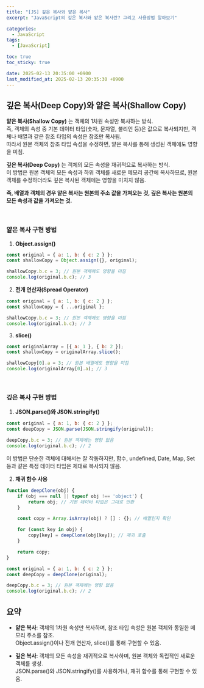 ```yaml
---
title: "[JS] 깊은 복사와 얕은 복사"
excerpt: "JavaScript의 깊은 복사와 얕은 복사란? 그리고 사용방법 알아보기"

categories:
  - JavaScript
tags:
  - [JavaScript]

toc: true
toc_sticky: true

date: 2025-02-13 20:35:00 +0900
last_modified_at: 2025-02-13 20:35:30 +0900
---
```


## 깊은 복사(Deep Copy)와 얕은 복사(Shallow Copy)

**얕은 복사(Shallow Copy)** 는 객체의 1차원 속성만 복사하는 방식.  
즉, 객체의 속성 중 기본 데이터 타입(숫자, 문자열, 불리언 등)은 값으로 복사되지만, 객체나 배열과 같은 참조 타입의 속성은 참조만 복사됨.  
따라서 원본 객체의 참조 타입 속성을 수정하면, 얕은 복사를 통해 생성된 객체에도 영향을 미침.

**깊은 복사(Deep Copy)** 는 객체의 모든 속성을 재귀적으로 복사하는 방식.  
이 방법은 원본 객체의 모든 속성과 하위 객체를 새로운 메모리 공간에 복사하므로, 원본 객체를 수정하더라도 깊은 복사된 객체에는 영향을 미치지 않음.

**즉, 배열과 객체의 경우 얕은 복사는 원본의 주소 값을 가져오는 것, 깊은 복사는 원본의 모든 속성과 값을 가져오는 것.**

<br>

### 얕은 복사 구현 방법

1. **Object.assign()**

```js
const original = { a: 1, b: { c: 2 } };
const shallowCopy = Object.assign({}, original);

shallowCopy.b.c = 3; // 원본 객체에도 영향을 미침
console.log(original.b.c); // 3
```

2. **전개 연산자(Spread Operator)**

```js
const original = { a: 1, b: { c: 2 } };
const shallowCopy = { ...original };

shallowCopy.b.c = 3; // 원본 객체에도 영향을 미침
console.log(original.b.c); // 3
```

3. **slice()**

```js
const originalArray = [{ a: 1 }, { b: 2 }];
const shallowCopy = originalArray.slice();

shallowCopy[0].a = 3; // 원본 배열에도 영향을 미침
console.log(originalArray[0].a); // 3
```

<br>

### 깊은 복사 구현 방법

1. **JSON.parse()와 JSON.stringify()**

```js
const original = { a: 1, b: { c: 2 } };
const deepCopy = JSON.parse(JSON.stringify(original));

deepCopy.b.c = 3; // 원본 객체에는 영향 없음
console.log(original.b.c); // 2
```

이 방법은 단순한 객체에 대해서는 잘 작동하지만, 함수, undefined, Date, Map, Set 등과 같은 특정 데이터 타입은 제대로 복사되지 않음.

2. **재귀 함수 사용**

```js
function deepClone(obj) {
    if (obj === null || typeof obj !== 'object') {
        return obj; // 기본 데이터 타입은 그대로 반환
    }

    const copy = Array.isArray(obj) ? [] : {}; // 배열인지 확인

    for (const key in obj) {
        copy[key] = deepClone(obj[key]); // 재귀 호출
    }

    return copy;
}

const original = { a: 1, b: { c: 2 } };
const deepCopy = deepClone(original);

deepCopy.b.c = 3; // 원본 객체에는 영향 없음
console.log(original.b.c); // 2
```

## 요약

- **얕은 복사**: 객체의 1차원 속성만 복사하며, 참조 타입 속성은 원본 객체와 동일한 메모리 주소를 참조.  
Object.assign()이나 전개 연산자, slice()를 통해 구현할 수 있음.

- **깊은 복사**: 객체의 모든 속성을 재귀적으로 복사하며, 원본 객체와 독립적인 새로운 객체를 생성.  
JSON.parse()와 JSON.stringify()를 사용하거나, 재귀 함수를 통해 구현할 수 있음.